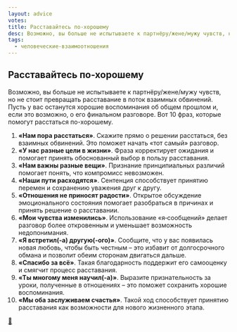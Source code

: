 ```yaml
---
layout: advice
votes:
title: Расставайтесь по-хорошему
desc: Возможно, вы больше не испытываете к партнёру/жене/мужу чувств, но не стоит превращать расставание в поток взаимных обвинений. Пусть, если это возможно, у вас останутся хорошие воспоминания об общем прошлом и о его финальном разговоре. Вот 10 фраз, которые помогут расстаться по-хорошему.
tags:
  - человеческие-взаимоотношения
---
```


## Расставайтесь по-хорошему

Возможно, вы больше не испытываете к партнёру/жене/мужу чувств, но не стоит превращать расставание в поток взаимных обвинений. Пусть у вас останутся хорошие воспоминания об общем прошлом и, если это возможно,  о его финальном разговоре. Вот 10 фраз, которые помогут расстаться по-хорошему.

1. **«Нам пора расстаться»**. Скажите прямо о решении расстаться, без взаимных обвинений. Это поможет начать «тот самый» разговор.
2. **«У нас разные цели в жизни»**. Фраза корректирует ожидания и помогает принять обоснованный выбор в пользу расставания.
3. **«Нам важны разные вещи»**. Признание принципиальных различий помогает понять, что компромисс невозможен.
4. **«Наши пути расходятся»**. Сентенция способствует принятию перемен и сохранению уважения друг к другу.
5. **«Отношения не приносят радости»**. Открытое обсуждение эмоционального состояния помогает разобраться в причинах и принять решение о расставании.
6. **«Мои чувства изменились»**. Использование «я‑сообщений» делает разговор более откровенным и уменьшает возможность недопонимания.
7. **«Я встретил(-а) другую(-ого)»**. Сообщите, что у вас появилась новая любовь, чтобы быть честным – это избавит от долгосрочного обмана и позволит обеим сторонам двигаться дальше.
8. **«Спасибо за всё»**. Такая благодарность поддержит его самооценку и смягчит процесс расставания.
9. **«Ты многому меня научил(-а)»**. Выразите признательность за уроки, полученные в отношениях – это поможет сохранить хорошие воспоминания.
10. **«Мы оба заслуживаем счастья»**. Такой ход способствует принятию расставания как возможности для нового жизненного этапа.

[📖](https://lifehacker.ru/kak-pravilno-rasstatsya-frazy/)
